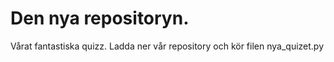# Den nya repositoryn.

Vårat fantastiska quizz. Ladda ner vår repository och kör filen nya_quizet.py
